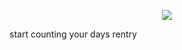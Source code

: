 <p align="center">
<img
src="https://cdn.discordapp.com/attachments/886288865156005918/1204927203079364668/IMG_20240208_071011.jpg?ex=65d682e7&is=65c40de7&hm=aee8e7e9e5bb0bbfefd479e147297f73f35a2dc744824b82f3c90cc49255b3b7&"
</p>

start counting your days rentry
